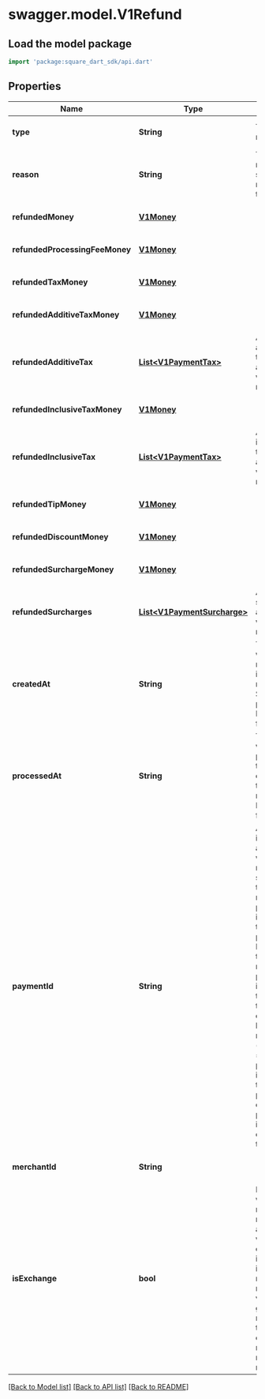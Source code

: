 # swagger.model.V1Refund

## Load the model package
```dart
import 'package:square_dart_sdk/api.dart'
```

## Properties
Name | Type | Description | Notes
------------ | ------------- | ------------- | -------------
**type** | **String** | The type of refund | [optional] [default to null]
**reason** | **String** | The merchant-specified reason for the refund. | [optional] [default to null]
**refundedMoney** | [**V1Money**](V1Money.md) |  | [optional] [default to null]
**refundedProcessingFeeMoney** | [**V1Money**](V1Money.md) |  | [optional] [default to null]
**refundedTaxMoney** | [**V1Money**](V1Money.md) |  | [optional] [default to null]
**refundedAdditiveTaxMoney** | [**V1Money**](V1Money.md) |  | [optional] [default to null]
**refundedAdditiveTax** | [**List&lt;V1PaymentTax&gt;**](V1PaymentTax.md) | All of the additive taxes associated with the refund. | [optional] [default to []]
**refundedInclusiveTaxMoney** | [**V1Money**](V1Money.md) |  | [optional] [default to null]
**refundedInclusiveTax** | [**List&lt;V1PaymentTax&gt;**](V1PaymentTax.md) | All of the inclusive taxes associated with the refund. | [optional] [default to []]
**refundedTipMoney** | [**V1Money**](V1Money.md) |  | [optional] [default to null]
**refundedDiscountMoney** | [**V1Money**](V1Money.md) |  | [optional] [default to null]
**refundedSurchargeMoney** | [**V1Money**](V1Money.md) |  | [optional] [default to null]
**refundedSurcharges** | [**List&lt;V1PaymentSurcharge&gt;**](V1PaymentSurcharge.md) | A list of all surcharges associated with the refund. | [optional] [default to []]
**createdAt** | **String** | The time when the merchant initiated the refund for Square to process, in ISO 8601 format. | [optional] [default to null]
**processedAt** | **String** | The time when Square processed the refund on behalf of the merchant, in ISO 8601 format. | [optional] [default to null]
**paymentId** | **String** | A Square-issued ID associated with the refund. For single-tender refunds, payment_id is the ID of the original payment ID. For split-tender refunds, payment_id is the ID of the original tender. For exchange-based refunds (is_exchange &#x3D;&#x3D; true), payment_id is the ID of the original payment ID even if the payment includes other tenders. | [optional] [default to null]
**merchantId** | **String** |  | [optional] [default to null]
**isExchange** | **bool** | Indicates whether or not the refund is associated with an exchange. If is_exchange is true, the refund reflects the value of goods returned in the exchange not the total money refunded. | [optional] [default to null]

[[Back to Model list]](../README.md#documentation-for-models) [[Back to API list]](../README.md#documentation-for-api-endpoints) [[Back to README]](../README.md)

